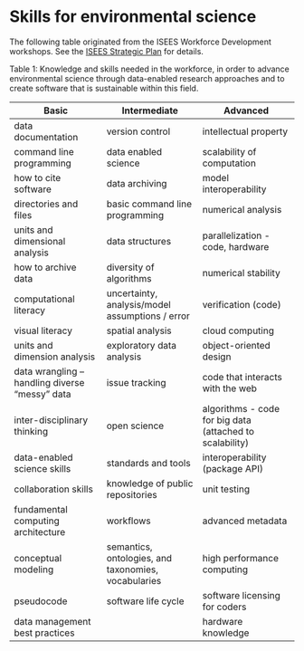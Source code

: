 # Skills for environmental science

The following table originated from the ISEES Workforce Development workshops.  See the [ISEES Strategic Plan](http://dx.doi.org/10.6084/m9.figshare.1320917) for details.

Table 1: Knowledge and skills needed in the workforce, in order to advance environmental science through data-enabled research approaches and to create software that is sustainable within this field.
 
|Basic | Intermediate | Advanced |
|------|--------------|----------|
data documentation | version control | intellectual property
command line programming | data enabled science  | scalability of computation
how to cite software | data archiving | model interoperability
directories and files | basic command line programming | numerical analysis
units and dimensional analysis | data structures | parallelization - code, hardware
how to archive data | diversity of algorithms | numerical stability
computational literacy | uncertainty, analysis/model assumptions / error | verification (code)
visual literacy | spatial analysis | cloud computing
units and dimension analysis | exploratory data analysis | object-oriented design
data wrangling – handling diverse “messy” data | issue tracking | code that interacts with the web
inter-disciplinary thinking | open science | algorithms - code for big data (attached to scalability)
data-enabled science skills | standards and tools | interoperability (package API)
collaboration skills | knowledge of public repositories | unit testing
fundamental computing architecture | workflows | advanced metadata
conceptual modeling | semantics, ontologies, and taxonomies, vocabularies | high performance computing
pseudocode | software life cycle | software licensing for coders
data management best practices |   | hardware knowledge
